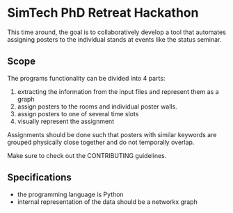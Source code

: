 # SimTech PhD Retreat Hackathon

This time around, the goal is to collaboratively develop a tool that automates assigning posters to the individual stands at events like the status seminar.

## Scope

The programs functionality can be divided into 4 parts:
1. extracting the information from the input files and represent them as a graph
2. assign posters to the rooms and individual poster walls.
3. assign posters to one of several time slots
4. visually represent the assignment

Assignments should be done such that posters with similar keywords are grouped physically close together and do not temporally overlap.

Make sure to check out the CONTRIBUTING guidelines.

## Specifications

- the programming language is Python
- internal representation of the data should be a networkx graph
